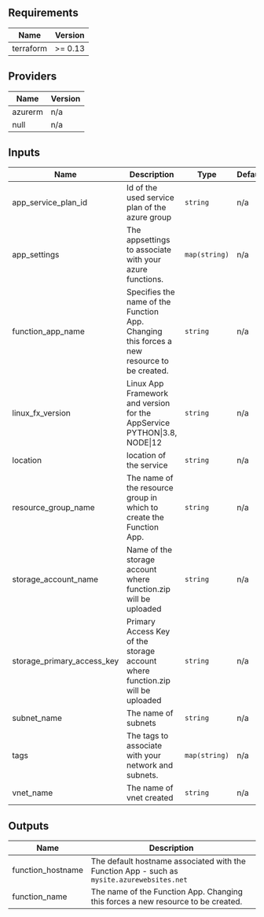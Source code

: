 ## Requirements

| Name | Version |
|------|---------|
| terraform | >= 0.13 |

## Providers

| Name | Version |
|------|---------|
| azurerm | n/a |
| null | n/a |

## Inputs

| Name | Description | Type | Default | Required |
|------|-------------|------|---------|:--------:|
| app\_service\_plan\_id | Id of the used service plan of the azure group | `string` | n/a | yes |
| app\_settings | The appsettings to associate with your azure functions. | `map(string)` | n/a | yes |
| function\_app\_name | Specifies the name of the Function App. Changing this forces a new resource to be created. | `string` | n/a | yes |
| linux\_fx\_version | Linux App Framework and version for the AppService PYTHON\|3.8, NODE\|12 | `string` | n/a | yes |
| location | location of the service | `string` | n/a | yes |
| resource\_group\_name | The name of the resource group in which to create the Function App. | `string` | n/a | yes |
| storage\_account\_name | Name of the storage account where function.zip will be uploaded | `string` | n/a | yes |
| storage\_primary\_access\_key | Primary Access Key of the storage account where function.zip will be uploaded | `string` | n/a | yes |
| subnet\_name | The name of subnets | `string` | n/a | yes |
| tags | The tags to associate with your network and subnets. | `map(string)` | n/a | yes |
| vnet\_name | The name of vnet created | `string` | n/a | yes |

## Outputs

| Name | Description |
|------|-------------|
| function\_hostname | The default hostname associated with the Function App - such as `mysite.azurewebsites.net` |
| function\_name | The name of the Function App. Changing this forces a new resource to be created. |

